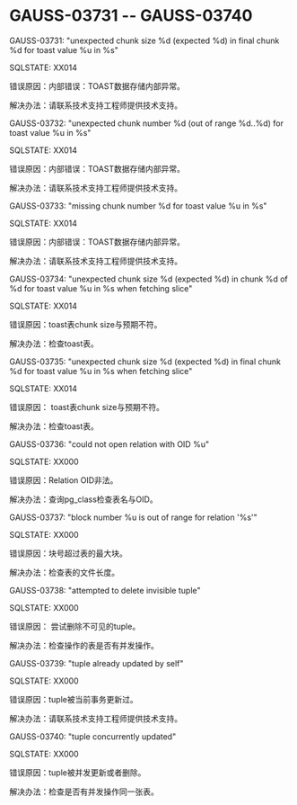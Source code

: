 # GAUSS-03731 -- GAUSS-03740<a name="ZH-CN_TOPIC_0302073338"></a>

GAUSS-03731: "unexpected chunk size %d \(expected %d\) in final chunk %d for toast value %u in %s"

SQLSTATE: XX014

错误原因：内部错误：TOAST数据存储内部异常。

解决办法：请联系技术支持工程师提供技术支持。

GAUSS-03732: "unexpected chunk number %d \(out of range %d..%d\) for toast value %u in %s"

SQLSTATE: XX014

错误原因：内部错误：TOAST数据存储内部异常。

解决办法：请联系技术支持工程师提供技术支持。

GAUSS-03733: "missing chunk number %d for toast value %u in %s"

SQLSTATE: XX014

错误原因：内部错误：TOAST数据存储内部异常。

解决办法：请联系技术支持工程师提供技术支持。

GAUSS-03734: "unexpected chunk size %d \(expected %d\) in chunk %d of %d for toast value %u in %s when fetching slice"

SQLSTATE: XX014

错误原因：toast表chunk size与预期不符。

解决办法：检查toast表。

GAUSS-03735: "unexpected chunk size %d \(expected %d\) in final chunk %d for toast value %u in %s when fetching slice"

SQLSTATE: XX014

错误原因： toast表chunk size与预期不符。

解决办法：检查toast表。

GAUSS-03736: "could not open relation with OID %u"

SQLSTATE: XX000

错误原因：Relation OID非法。

解决办法：查询pg\_class检查表名与OID。

GAUSS-03737: "block number %u is out of range for relation '%s'"

SQLSTATE: XX000

错误原因：块号超过表的最大块。

解决办法：检查表的文件长度。

GAUSS-03738: "attempted to delete invisible tuple"

SQLSTATE: XX000

错误原因： 尝试删除不可见的tuple。

解决办法：检查操作的表是否有并发操作。

GAUSS-03739: "tuple already updated by self"

SQLSTATE: XX000

错误原因：tuple被当前事务更新过。

解决办法：请联系技术支持工程师提供技术支持。

GAUSS-03740: "tuple concurrently updated"

SQLSTATE: XX000

错误原因：tuple被并发更新或者删除。

解决办法：检查是否有并发操作同一张表。

